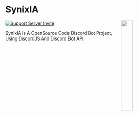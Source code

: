 # SynixIA

<a href="https://discord.gg/RfBbmrmegw"><img align="right" src="https://avatars.githubusercontent.com/u/99296734?s=200&v=4" width=27%></a>

[![Support Server Invite](https://img.shields.io/discord/923558169131749396.svg?color=7289da&label=SynixStudios&logo=discord&style=flat-square)](https://discord.gg/RfBbmrmegw)

SynixIA Is A OpenSource Code Discord Bot Project, Using [DiscordJS](https://github.com/discordjs/discord.js) And [Discord Bot API](https://discord.com/developers/docs/intro).
